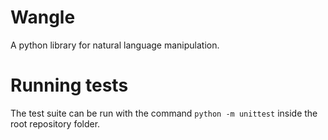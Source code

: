 # Wangle
A python library for natural language manipulation.

# Running tests
The test suite can be run with the command `python -m unittest` inside the root repository folder.
